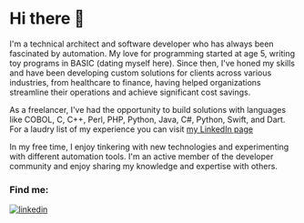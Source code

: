 # Hi there 👋

I'm a technical architect and software developer who has always been fascinated by automation. My love for programming started at age 5, writing toy programs in BASIC (dating myself here). Since then, I've honed my skills and have been developing custom solutions for clients across various industries, from healthcare to finance, having helped organizations streamline their operations and achieve significant cost savings. 

As a freelancer, I've had the opportunity to build solutions with languages like COBOL, C, C++, Perl, PHP, Python, Java, C#, Python, Swift, and Dart. For a laudry list of my experience you can visit <a href="https://www.linkedin.com/in/alankarmisra/" target="_blank">my LinkedIn page</a>

In my free time, I enjoy tinkering with new technologies and experimenting with different automation tools. I'm an active member of the developer community and enjoy sharing my knowledge and expertise with others.

### Find me:

<a href="https://www.linkedin.com/in/alankarmisra/" target="_blank">![linkedin](https://user-images.githubusercontent.com/762834/221513212-34602647-367c-4e17-801a-28a983960825.svg)</a>

